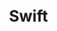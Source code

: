 ---
# Featured tags need to have either the `list` or `grid` layout (PRO only).
layout: list

# The title of the tag's page.
title: Swift

# The name of the tag, used in a post's front matter (e.g. tags: [<slug>]).
slug: Swift

# (Optional) Write a short (~150 characters) description of this featured tag.
description: >
  Swift 카테고리

# (Optional) You can disable grouping posts by date.
# no_groups: true

# Exclude this example category from the sitemap.
# DON'T USE THIS SETTING IN YOUR CATEGORIES!
sitemap: false
---